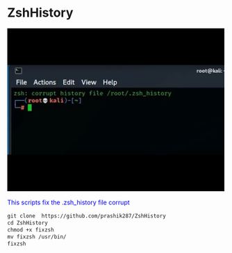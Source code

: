# ZshHistory

<img src="https://github.com/prashik287/ZshHistory/blob/main/images/hqdefault.jpg?raw=true" width="500px"><br/>
<p style="color:blue">This scripts fix the .zsh_history file corrupt</p>

```
git clone  https://github.com/prashik287/ZshHistory
cd ZshHistory
chmod +x fixzsh
mv fixzsh /usr/bin/
fixzsh
```
